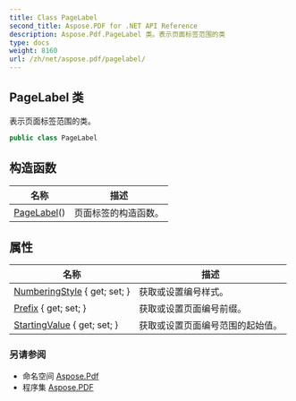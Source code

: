 ```yaml
---
title: Class PageLabel
second_title: Aspose.PDF for .NET API Reference
description: Aspose.Pdf.PageLabel 类。表示页面标签范围的类
type: docs
weight: 8160
url: /zh/net/aspose.pdf/pagelabel/
---
```

## PageLabel 类

表示页面标签范围的类。

```csharp
public class PageLabel
```

## 构造函数

| 名称 | 描述 |
| --- | --- |
| [PageLabel](pagelabel/)() | 页面标签的构造函数。 |

## 属性

| 名称 | 描述 |
| --- | --- |
| [NumberingStyle](../../aspose.pdf/pagelabel/numberingstyle/) { get; set; } | 获取或设置编号样式。 |
| [Prefix](../../aspose.pdf/pagelabel/prefix/) { get; set; } | 获取或设置页面编号前缀。 |
| [StartingValue](../../aspose.pdf/pagelabel/startingvalue/) { get; set; } | 获取或设置页面编号范围的起始值。 |

### 另请参阅

* 命名空间 [Aspose.Pdf](../../aspose.pdf/)
* 程序集 [Aspose.PDF](../../)